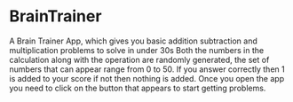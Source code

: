 # BrainTrainer
A Brain Trainer App, which gives you basic addition subtraction and multiplication problems to solve in under 30s
Both the numbers in the calculation along with the operation are randomly generated, the set of numbers that can appear range from 0 to 50.
If you answer correctly then 1 is added to your score if not then nothing is added. Once you open the app you need to click on the button that appears to start getting problems.
